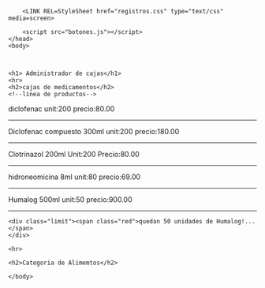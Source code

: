 <!DOCTYPE html>
<html>
	<head>
		<title>Administrador de cajas</title>
		
		<LINK REL=StyleSheet href="registros.css" type="text/css" media=screen>
		
		<script src="botones.js"></script>
	</head>
	<body>
	
	
	
	<h1> Administrador de cajas</h1>
	<hr>
	<h2>cajas de medicamentos</h2>
	<!--linea de productos-->
<div class="limit">
<span class="green">
diclofenac
</span>
<span class="green">
unit:200
</span>

<span class="green">
precio:80.00
</span>

</div>


<hr>


<div class="limit">
<span class="green">
Diclofenac compuesto 300ml
</span>
<span class="green">
unit:200
</span>

<span class="green">
precio:180.00
</span>

</div>

<hr>

<div class="limit">
<span class="green">
Clotrinazol 200ml
</span>
<span class="green">
Unit:200
</span>

<span class="green">
Precio:80.00
</span>

</div>

<hr>

<div class="limit">
<span class="green">
hidroneomicina 8ml
</span>
<span class="green">
unit:80
</span>

<span class="green">
precio:69.00
</span>

</div>

<hr>


<div class="limit">
<span class="green">
Humalog 500ml
</span>
<span class="green">
unit:50
</span>

<span class="green">
precio:900.00
</span>

</div>

<hr>



	<div class="limit"><span class="red">quedan 50 unidades de Humalog!...</span>
	</div>
	
	<hr>
	
	<h2>Categoria de Alimemtos</h2>
			

<!-- cada vez que quieras modificar tu html tendras que subir tanto el archibo, como copiarlo en el readme!-->
	
	
	</body>
</html>